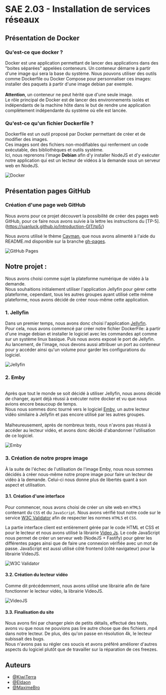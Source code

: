 # SAE 2.03 - Installation de services réseaux

## Présentation de Docker

### Qu'est-ce que docker ?
Docker est une application permettant de lancer des applications dans des "boites séparées" appelées conteneurs. Un conteneur démarre à partir d'une image qui sera la base du système. Nous pouvons utiliser des outils comme Dockerfile ou Docker Compose pour personnaliser ces images: installer des paquets à partir d'une image debian par exemple.  
<br/> **Attention**, un conteneur ne peut hérité que d'une seule image.
<br/> Le rôle principal de Docker est de lancer des environnements isolés et indépendants de la machine hôte dans le but de rendre une application complètement indépendante du système où elle est lancée.

### Qu'est-ce qu'un fichier Dockerfile ?
Dockerfile est un outil proposé par Docker permettant de créer et de modifier des images.
<br/> Ces images sont des fichiers non-modifiables qui renferment un code exécutable, des bibliothèques et outils système.
<br/> Ici, nous reprenons l'image **Debian** afin d'y installer NodeJS et d'y exécuter notre application qui est un lecteur de vidéos à la demande sous un serveur web en NodeJS.

![Docker](http://www.telecom-valley.fr/wp-content/uploads/2016/02/Docker_container_engine_logo.png)

## Présentation pages GitHub

### Création d'une page web GitHub
Nous avons pour ce projet découvert la possibilité de créer des pages web GitHub, pour ce faire nous avons suivie à la lettre les instructions du [TP-5].(https://juanluck.github.io/Introduction-GIT/tp5/)

Nous avons utilisé le thème [Cayman](https://github.com/pages-themes/cayman), que nous avons alimenté à l'aide du README.md disponible sur la branche [gh-pages](https://github.com/KiwiTerra/docker-sae203/blob/gh-pages).

![GitHub Pages](https://zupimages.net/up/22/21/ebpi.png)

## Notre projet :
Nous avons choisi comme sujet la plateforme numérique de vidéo à la demande.
<br/> Nous souhaitions initialement utiliser l'application Jellyfin pour gérer cette plateforme, cependant, tous les autres groupes ayant utilisé cette même plateforme, nous avons décidé de créer nous-même cette application.

### 1. Jellyfin
Dans un premier temps, nous avons donc choisi l'application [Jellyfin](https://jellyfin.org). 
<br/> Pour cela, nous avons commencé par créer notre fichier DockerFile: à partir d'une image debian et installer le logiciel avec les commandes apt comme sur un système linux basique. Puis nous avons exposé le port de Jellyfin. 
<br/> Au lancement, de l'image, nous devons aussi attribuer un port au conteneur pour y accéder ainsi qu'un volume pour garder les configurations du logiciel.

![Jellyfin](https://zupimages.net/up/22/21/bmxg.png)

### 2. Emby
<br/> Après que tout le monde se soit décidé à utiliser Jellyfin, nous avons décidé de changer, ayant déjà réussi à exécuter notre docker et vu que nous avions encore beaucoup de temps. 
<br/> Nous nous sommes donc tourné vers le logiciel [Emby](https://emby.media), un autre lecteur vidéo similaire à Jellyfin et pas encore utilisé par les autres groupes.
<br/>
<br/> Malheureusement, après de nombreux tests, nous n'avons pas réussi à accéder au lecteur vidéo, et avons donc décidé d'abandonner l'utilisation de ce logiciel.

![Emby](https://zupimages.net/up/22/21/1npt.png)

### 3. Création de notre propre image
À la suite de l'échec de l'utilisation de l'image Emby, nous nous sommes décidés à créer nous-même notre propre image pour faire un lecteur de vidéo à la demande. Celui-ci nous donne plus de libertés quant à son aspect et utilisation. 


#### 3.1. Création d'une interface
Pour commencer, nous avons choisi de créer un site web en ```HTML5``` contenant du ```CSS``` et du ```JavaScript```. Nous avons vérifié tout notre code sur le service [W3C Validator](https://validator.w3.org) afin de respecter les normes ```HTML5``` et ```CSS```.

La partie interface client est entièrement gérée par le code HTML et CSS et pour le lecteur et nous avons utilisé la librairie [Video Js](https://videojs.com). Le code JavaScript nous permet de créer un serveur web (NodeJS + Fastify) pour gérer les différentes pages ainsi que de faire une connexion vérifiée avec un mot de passe. JavaScript est aussi utilisé côté frontend (côté navigateur) pour la librairie VideoJS. 

![W3C Validator](https://zupimages.net/up/22/21/ecw4.png)

#### 3.2. Création du lecteur vidéo
Comme dit précédemment, nous avons utilisé une librairie afin de faire fonctionner le lecteur vidéo, la librairie VideoJS.

![VideoJS](https://zupimages.net/up/22/21/dnjc.png)

#### 3.3. Finalisation du site
Nous avons fini par changer plein de petits détails, effectué des tests, avons vu que nous ne pouvions pas lire autre chose que des fichiers .mp4 dans notre lecteur. De plus, dès qu'on passe en résolution 4k, le lecteur subissait des bugs. 
<br/> Nous n'avons pas su régler ces soucis et avons préféré améliorer d'autres aspects du logiciel plutôt que de travailler sur la réparation de ces freezes. 


## Auteurs
- [@KiwiTerra](https://www.github.com/Kiwiterra)
- [@Eldaon](https://www.github.com/Eldaon)
- [@MaximeBro](https://github.com/MaximeBro)
